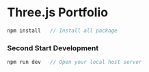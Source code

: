 # Three.js Portfolio
 
```javascript
npm install   // Install all package
```

### Second Start Development
```javascript
npm run dev   // Open your local host server
```
